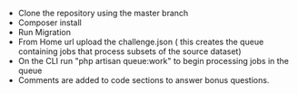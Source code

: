 
- Clone the repository using the master branch
- Composer install
- Run Migration
- From Home url upload the challenge.json ( this creates the queue containing jobs that process subsets of the source dataset)
- On the CLI run "php artisan queue:work" to begin processing jobs in the queue
- Comments are added to code sections to answer bonus questions.
    
